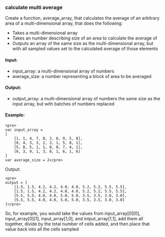### calculate multi average
Create a function, average_array, that calculates the average of an arbitrary area of a multi-dimensional array, that does the following:
- Takes a multi-dimensional array
- Takes an number describing size of an area to calculate the average of
- Outputs an array of the same size as the multi-dimensional array, but with all sampled values set to the calculated average of those elements

#### Input:
- input_array: a multi-dimensional array of numbers
- average_size: a number representing a block of area to be averaged

#### Output:
- output_array: a multi-dimensional array of numbers the same size as the input array, but with batches of numbers replaced

#### Example:
```
<pre>
var input_array =
[
	[1, 1, 4, 7, 8, 3, 6, 9, 5, 8],
	[0, 4, 3, 3, 2, 3, 1, 5, 8, 1],
	[5, 8, 5, 1, 1, 8, 0, 7, 4, 1],
	[6, 3, 9, 1, 3, 8, 1, 6, 1, 6]
]
var average_size = 2</pre>
```
Output:
```
<pre>
output = [
	[1.5, 1.5, 4.2, 4.2, 4.0, 4.0, 5.2, 5.2, 5.5, 5.5],
	[1.5, 1.5, 4.2, 4.2, 4.0, 4.0, 5.2, 5.2, 5.5, 5.5],
	[5.5, 5.5, 4.0, 4.0, 5.0, 5.0, 3.5, 3.5, 3.0, 3.0],
	[5.5, 5.5, 4.0, 4.0, 5.0, 5.0, 3.5, 3.5, 3.0, 3.0]
]</pre>
```
So, for example, you would take the values from input_array[0][0], input_array[0][1], input_array[1,0], and intput_array[1,1], add them all together, divide by the total number of cells added, and then place that value back into all the cells sampled
